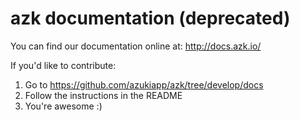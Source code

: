 # azk documentation (deprecated)

You can find our documentation online at: http://docs.azk.io/

If you'd like to contribute:

1. Go to https://github.com/azukiapp/azk/tree/develop/docs
2. Follow the instructions in the README
3. You're awesome :)
